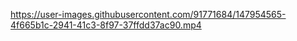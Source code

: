 


https://user-images.githubusercontent.com/91771684/147954565-4f665b1c-2941-41c3-8f97-37ffdd37ac90.mp4


